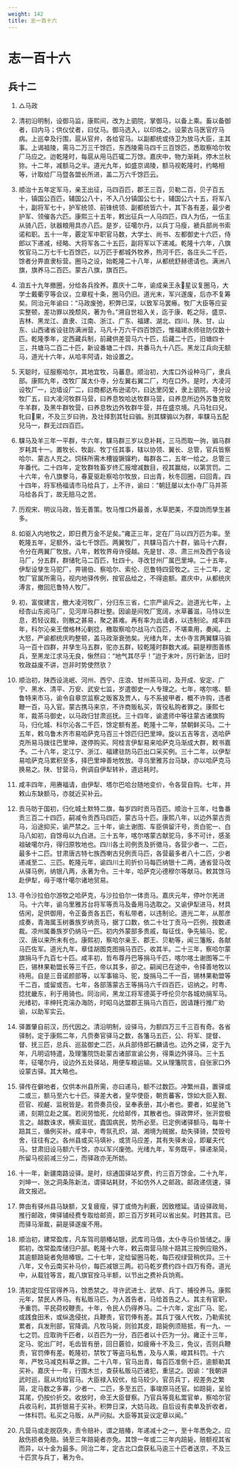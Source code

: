 ```yaml
---
weight: 142
title: 志一百十六
---
```


# 志一百十六

## 兵十二

1. <span id="志一百十六-兵十二-1"></span>
△马政

2. <span id="志一百十六-兵十二-2"></span>
清初沿明制，设御马监，康熙间，改为上驷院，掌御马，以备上乘。畜以备御者，曰内马；供仪仗者，曰仗马。御马选入，以印烙之。设蒙古马医官疗马病。上巡幸及行围，扈从官弁，各给官马。以副都统或侍卫为放马大臣，主其事。上谒祖陵，需马二万三千馀匹，东西陵需马四千三百馀匹，悉取察哈尔牧厂马应之。迨乾隆时，每扈从用马匹辄二万馀。嘉庆中，物力渐耗，停木兰秋狝。十二年，减额马之半。道光九年，如盛京谒陵，额马视乾隆时，约略相等，计取给厂马暨各盟长所进，盖二万六千馀匹云。

3. <span id="志一百十六-兵十二-3"></span>
顺治十五年定军马，亲王出征，马四百匹，郡王三百，贝勒二百，贝子百五十，镇国公百匹，辅国公八十，不入八分镇国公七十，辅国公六十五，将军八十，副将军七十，护军统领、前锋统领、副都统皆六十，其下各有差，最少者护军、领催各六匹。康熙三十五年，敕出征兵一人马四匹，四人为伍，一伍主从骑八匹，驮器粮用具亦八匹。是岁，征噶尔丹，以兵丁马瘦，褫兵部尚书索诺和职。五十一年，覈定军中职官马数，大学士、尚书、左都御史十六匹，侍郎以下递减，经略、大将军各二十五匹，副将军以下递减。乾隆十六年，八旗牧官马二万七千七百馀匹，以万匹于都城外牧养，热河千匹，各庄头二千匹，馀者分畀直隶标营。圈马之设，始乾隆二十八年，从都统舒赫德请也。满洲八旗，旗养马二百匹。蒙古八旗，旗百匹。

4. <span id="志一百十六-兵十二-4"></span>
洎五十九年撤圈，分给各兵拴养。嘉庆十二年，谕成亲王永星议复圈马，大学士戴衢亨等会议，立章程十条，圈马仍旧。道光末，军兴遂废，后亦不复筹矣。同治元年谕曰：“马政废弛，积弊已深，以致军马罢瘠。牧厂大臣等应妥实整顿，差功罪以挽颓风，著为令。”溯自世祖入关，迄于康、乾之际，盛京、吉林、黑龙江、直隶、江南、浙江、广东、福建、湖北、四川、陕、甘、山东、山西诸省设驻防满洲营，马凡十万六千四百馀匹，惟福建水师驻防仅数十匹。乾隆季年，定西藏兵制，前藏供差营马六十匹，后藏二十匹，旧塘四十三，共塘马二百二十匹，新设番塘二十四，共番马九十八匹。黑龙江兵向无额马，道光十六年，从哈丰阿请，始设置之。

5. <span id="志一百十六-兵十二-5"></span>
天聪时，征服察哈尔，其地宜牧，马蕃息。顺治初，大库口外设种马厂，隶兵部。康熙九年，改牧厂属太仆寺，分左翼右翼二厂，均在口外。是时，大凌河设牧厂一，边墙设厂二，曰商都达布逊诺尔，曰达里冈爱，隶上驷院。寻分设牧厂五，曰大凌河牧群马营，曰养息牧哈达牧群马营，曰养息所边外苏鲁克牧牛羊群，及黑牛群牧营，曰养息牧边外牧群牛营，并在盛京境。凡马牡曰兒，牝曰果，不及三岁曰驹，及壮择割其牡曰骟。别其騍骟以为群，率騍马五配兒马一，群无过四百匹。

6. <span id="志一百十六-兵十二-6"></span>
騍马及羊三年一平群，牛六年，騍马群三岁以息补耗，三马而取一驹，骟马群岁耗其十一。置牧长、牧副、牧丁任其事，辖以协领、翼长、总管，官兵皆察哈尔、蒙古人充之。饲秣所需木槽镟镢镩杓，每群各二，五年一给之。总管三年番代。二十四年，定牧群牲畜岁终汇报增减数目，视其赢绌，以第赏罚。二十六年，令八旗豢马，春夏驱赴察哈尔牧放，曰出青，秋冬回圈，曰回青。四十四年，将军杨福请市马给兵丁，上不许，谕曰：“朝廷屡以太仆寺厂马并茶马给各兵丁，故无赔马之苦。

7. <span id="志一百十六-兵十二-7"></span>
历观宋、明议马政，皆无善策。牧马惟口外最善，水草肥美，不糜饷而孳生甚多。

8. <span id="志一百十六-兵十二-8"></span>
如驱入内地牧之，即日费万金不足矣。”雍正三年，定在厂马以四万匹为率。至乾隆五年，足额外，溢七千馀匹。两翼牧厂，共騍马百六十群，骟马十六群，令分在两翼厂牧放。八年，敕牧界毋许侵越。先是甘、凉、肃三州及西宁各设马厂，分五群，群储牝马二百匹，牡四十。寻改甘州厂属巴里坤。二十五年，伊犁设孳生马驼厂，畀锡伯、察哈尔、索伦、厄鲁特四营牧之。三十二年，定牧厂官属所需马，视内地驿传例，按官品给之，不得逾额。嘉庆中，从都统庆溥言，撤回厄鲁特人牧厂。

9. <span id="志一百十六-兵十二-9"></span>
初，富俊建言，撤大凌河牧厂，分归东三省，仁宗严谕斥之。迨道光七年，上经杏山东阅马厂，见河岸马群壮整。因谕是间牧厂宽阔，水草蕃滋，马恃以生息，若轻议裁，则散之甚易，聚之甚难。再有率为此请者，以违制论。咸丰四年，科尔沁亲王僧格林沁剿捻，檄取察哈尔战马六百匹，不堪乘用，奏闻。上大怒，严谕都统庆昀整顿，盖马政渐衰弛矣。光绪九年，太仆寺言两翼騍马骟马一百十四群，并孳生马五群，驼亦五群，较乾隆时群数大减。嗣是穆图善练兵，至黑龙江求马无良，愀然曰：“地气其尽乎！”迨于末叶，厉行新法，旧时牧政益废不讲，岂非时势使然欤？

10. <span id="志一百十六-兵十二-10"></span>
顺治初，陕西设洮岷、河州、西宁、庄浪、甘州茶马司，及开成、安定、广宁、黑水、清平、万安、武安七监，岁遣御史一人专理之。七年，喀尔喀、额鲁特来市马，谕令自章京监察之贩客及贾人，与不系披甲者，概不许购，违者鞭一百，马入官。蒙古携马来京，不许商贩私买，胥役私购者罪之。康熙七年，裁茶马御史，以马政归甘肃巡抚。三十四年，谕遣师中等往蒙古诸旗购马，归化城、科尔沁各二千匹，馀定额有差。乾隆十二年，禁朝鲜买马。二十五年，敕乌鲁木齐市易哈萨克马百三十馀匹归巴里坤。旋以五吉等言，选哈萨克所易马拨往巴里坤，遂停购买。阿桂言伊犁易来哈萨克马渐成大群，敕书嘉予。二十八年，定江宁、浙江、福建驻防马匹出口采买例。三十二年，以伊犁易哈萨克马累积至多，择巴里坤善地牧放。寻乌里雅苏台马缺，亦以哈萨克马换易之。陕、甘营马，例调自伊犁转补，道远耗时。

11. <span id="志一百十六-兵十二-11"></span>
咸丰四年，用赓福请，由伊犁、塔尔巴哈台随地变价，令各营自购。七年，并敕山东缺额马，亦就近买补云。

12. <span id="志一百十六-兵十二-12"></span>
贡马昉于国初，归化城土默特二旗，每岁四时贡马百匹。顺治十三年，吐鲁番贡三百二十四匹，嗣减令贡西马四匹，蒙古马十匹。康熙八年，以边外蒙古贡马，沿途抑买，谕严禁之。三十年，谕土谢图、车臣俱留汗号，贡白驼一、白马八如初，自馀毋以九白进。三十五年，喀尔喀蒙古献驼马，多不可计，感圣祖破噶尔丹，得归原牧地也。四川各土司例贡及折徵马，各营少者一、二匹，最多十二匹。甘肃唐古特七族西喇古兒例贡马匹，各营最多者八十二匹，少者递减至二、三匹。乾隆元年，谕四川土司折价马每匹纳银十二两，通省营马改从驿马例，纳银八两，永著为令。三十年，哈萨克沁德穆尔等献马。敕其馀马赴伊犁，毋于喀什噶尔诸地贸易。

13. <span id="志一百十六-兵十二-13"></span>
寻令沙拉伯尔游牧之哈萨克，与沙拉伯尔一体贡马。嘉庆元年，停叶尔羌进马。十六年，谕乌里雅苏台将军等贡马及备用马选取之。又谕伊犁进马，材具佶闲，足供御用，令正备贡各五匹，有私带者，以违制论。道光二年，从那彦成奏，青海属玉树番族岁纳贡马，据丁口数，依二十壮丁贡马一匹例，按数递裁。凉州属番族岁仍纳马一匹。初内外蒙部多贵戚，每征伐，争先输马、驼，汉、唐以来所未有也。康熙初，察哈尔亲王、郡王、贝勒等，闻三籓叛，各献马匹佐军。道光九年，章佳胡图克图捐马百匹，收其半。二十三年，察哈尔蒙旗捐马千九百七十匹。咸丰初，哲布尊丹巴等捐马千匹，喀尔喀土谢图等二千匹，锡林果勒盟长等三千匹，帝以其多，卻之。嗣闻已在途中，令择善地牧以待用。自是三音诺颜部等，以军事输马、驼，旋捐马二千一百，锡林果勒盟等千二百，或留或否。七年，各部落蒙古王等捐马六千四百匹，诏纳之。时粤、捻扰畿东，利于用骑也。同治间，黑龙江将军德英于呼伦贝尔各城劝捐军马。光绪初，丰绅托克湍办海防，时昭乌达盟郡王捐马六百匹，因请踵行推广劝谕，以助军实云。

14. <span id="志一百十六-兵十二-14"></span>
驿置肇自前汉，历代因之。清沿明制，设驿马，为额四万三千三百有奇。各省驿制，定于康熙二年，凡赍奏官驿马之数，各籓马五匹，公、将军、提督、督、抚三匹，总兵、巡盐御史二匹，从兵部侍郎石麟请也。边外之驿，定于九年，凡明诏特遣，及理籓院饬赴蒙古诸部宣谕公务，得乘边外驿马。三十五年，征噶尔丹，设边外五处驿站，用便车粮运输。又从理籓院言，自张家口外设蒙古驿。其大略也。

15. <span id="志一百十六-兵十二-15"></span>
驿传在僻地者，仅供本州县所需，亦曰递马，额不过数匹。冲繁州县，置驿或二或三，额马至六七十匹。驿差大者，皇华使臣，朝贡蕃客，馀如大臣入觐、莅官、视鹺、监税皆是。若赍奏员役，呈奉表册，其小者也。要者，如星驰飞递，刻期立赴之属。若闵劳恤死，允给邮传，其散者也。驿政弊坏，张汧尝极言之。越数诛求，横索滋扰，蠹国病民，势所必至。已定例诸驿额马，每年十踣其三，循例买补。咸丰中，粤氛孔炽，湖、湘境为贼据，劫失驿骑，焚毁号舍，往往有之。各州县或买马填补，或赁马应差，其有失驿未设，即雇夫代马。甘肃旧设马额六千馀，亦以军兴废弛。光绪九年，军务既平，驿递渐简，所留马视前减三分二，而驿政亦无所妨。

16. <span id="志一百十六-兵十二-16"></span>
十一年，新疆南路设驿。是时，综通国驿站岁费，约三百万馀金。二十九年，刘坤一、张之洞条陈新法，谓驿站耗财，不如仿外人之邮政。邮政递信速，驿政文报迟。

17. <span id="志一百十六-兵十二-17"></span>
弊由有驿州县马缺额，又复疲瘦，驿丁或倚为利薮，因致稽延。请设驿政局，推行邮政，俾驿铺经费专取给邮资，即三百万岁耗可以省出矣。时韪其言。已而驿马渐裁，嗣是驿遂废不用。

18. <span id="志一百十六-兵十二-18"></span>
顺治初，建常盈库，凡车驾司朋椿站银，武库司马值，太仆寺马价皆储之。康熙初，改常盈库储归户部。乾隆十六年，敕云南营马除十踣其三按例应赔外，其逾额踣毙者免赔椿银。二十七年，定给留圈马乾，每匹视绿营稍优异。三十八年，又令云南买补马价，每匹减银三两。初马乾岁费约四十四万有奇。道光中，从载铨等言，裁八旗官拴马半额，以节出之费补兵饷焉。

19. <span id="志一百十六-兵十二-19"></span>
清初定现任官得养马，馀悉禁之。寻许武进士、武举、兵丁、捕役养马。康熙元年，禁民人养马。有私贩马匹，为人首告者，马给首告之人。其主有官职，予重罚。平民荷校鞭责。十年，令民人仍得养马。二十六年，定出厂马、驼，或践食田禾，或纵逸侵扰，兵鞭责，官罚俸有差。其兵丁强人代牧，乃勒索扰累者，兵发刑部，官降调。凡牧马毙，则验其皮，踣毙例须赔抵，有一九、一七之罚。应取驹千匹者，以百匹为一分，百匹者以十匹为一分。雍正十三年，定马、驼出厂时，毛齿皆有册，回日覈验，如疲瘠十不及三，免议，否则兵鞭责，官罚俸有差。乾隆初，禁牧丁等盗马私售，及与人乘，峻其科罚。十六年，严牧马减克料草之罪。二十八年，官马出青，每百匹准倒十匹，逾额勒其买补。嘉庆十一年，行围木兰，查获私贩马匹诸犯，重惩之。因谕：“我朝讲武时巡，扈从均给官马。大臣禄入较优，给马较少。官员兵丁，视差务之繁简，定马数之多寡，少者一、二匹，多至五匹，事竣原马还官。如踣毙，呈验耳尾，仍按价折交。收放时，命王大臣督察。乃官兵等竟私鬻官单，察哈尔官兵收马利，其折银易于买补。积弊日深，大妨马政。自后设有卖单及折收者，一体科罚。私买之马贩，从严问拟。大臣等其妥议定章以闻。”

20. <span id="志一百十六-兵十二-20"></span>
凡营马或走脱窃失，责令赔补，谓之赔椿，年递减十之一，至十年悉免之。应敌伤损者免赔。骑至三年踣毙者亦免。其馀一年或二三年内踣毙，赔额视其省而异，以十金为最多。同治二年，定古北口盘获私马逾三十匹者送京，不及三十匹赏与兵丁，著为令。
